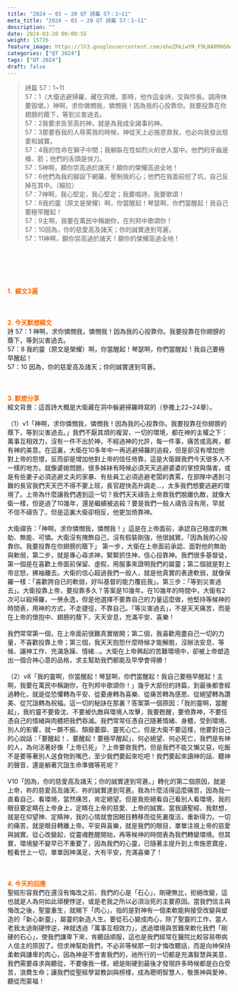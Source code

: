 ```yaml
---
title: "2024 – 03 – 20 QT 詩篇 57：1~11"
meta_title: "2024 – 03 – 20 QT 詩篇 57：1~11"
description: ""
date: 2024-03-20 00:00:55
weight: 15726
feature_image: https://lh3.googleusercontent.com/ehoZRkiwYN_F9LNA8M068AYxt73EavCZno-PD1cJRuf5BbSkQVUWr3gNEbt5kSs28Pb_Elg17kSrtf9ybWvojWoMV6I4tPM3vGRGDq6GkKkPdL2Gut4QAIw4-uykKUAtNiKgQKntvsU=w800
categories: ["QT 2024"]
tags: ["QT 2024"]
draft: false
---
```


<blockquote>詩篇 57：1~11<br />
57：1（大衛逃避掃羅，藏在洞裡。那時，他作這金詩，交與伶長。調用休要毀壞。）神啊，求你憐憫我，憐憫我！因為我的心投靠你。我要投靠在你翅膀的蔭下，等到災害過去。<br />
57：2我要求告至高的神，就是為我成全諸事的神。<br />
57：3那要吞我的人辱罵我的時候，神從天上必施恩救我，也必向我發出慈愛和誠實。<br />
57：4我的性命在獅子中間；我躺臥在性如烈火的世人當中。他們的牙齒是槍、箭；他們的舌頭是快刀。<br />
57：5神啊，願你崇高過於諸天！願你的榮耀高過全地！<br />
57：6他們為我的腳設下網羅，壓制我的心；他們在我面前挖了坑，自己反掉在其中。（細拉）<br />
57：7神啊，我心堅定，我心堅定；我要唱詩，我要歌頌！<br />
57：8我的靈（原文是榮耀）啊，你當醒起！琴瑟啊，你們當醒起！我自己要極早醒起！<br />
57：9主啊，我要在萬民中稱謝你，在列邦中歌頌你！<br />
57：10因為，你的慈愛高及諸天；你的誠實達到穹蒼。<br />
57：11神啊，願你崇高過於諸天！願你的榮耀高過全地！</blockquote><br />
&nbsp;<br />
<br />
&nbsp;<br />
<br />
<span style="color: #ff6600;"><strong>1.  經文3遍</strong></span><br />
<br />
&nbsp;<br />
<br />
<span style="color: #ff6600;"><strong>2. 今天默想經文<br />
</strong></span>詩 57：1 神啊，求你憐憫我，憐憫我！因為我的心投靠你。我要投靠在你翅膀的蔭下，等到災害過去。<br />
57：8 我的靈（原文是榮耀）啊，你當醒起！琴瑟啊，你們當醒起！我自己要極早醒起！<br />
57：10 因為，你的慈愛高及諸天；你的誠實達到穹蒼。<br />
<br />
&nbsp;<br />
<br />
<strong><span style="color: #ff6600;">3. 默想分享<br />
</span></strong>經文背景：這首詩大概是大衛藏在洞中躲避掃羅時寫的（參撒上22~24章）。<br />
<br />
（1）v1「神啊，求你憐憫我，憐憫我！因為我的心投靠你。我要投靠在你翅膀的蔭下，等到災害過去。」我們不厭其煩的複習，一切的環境，都在神的主權之下：萬事互相效力，沒有一件不出於神，不經過神的允許，每一件事，痛苦或高興，都有神的美意。在這裏，大衛在10多年中一再逃避掃羅的追殺，但是卻沒有增加他對上帝的怨恨，反而卻是增加他對上帝的信任倚靠，這是大衛跟我們今天很多人不一樣的地方。就像婆媳問題，很多姊妹有時候必須天天逃避婆婆的掌控與傷害，或是有些妻子必須逃避丈夫的家暴、有些員工必須逃避老闆的責罵，在部隊中遇到刁難的長官我們天天巴不得不要上班，長官趕快高升調走…，太多我們想要逃避的環境了。上帝為什麼讓我們遇到這一切？我們天天禱告上帝救我們脫離仇敵，就像大衛一樣，但是過了10幾年，還是繼續被追殺？要是我們一般人禱告沒有用，早就不信不禱告了。但是這裏大衛卻相反，他更加倚靠神。<br />
<br />
大衛禱告：「神啊，求你憐憫我，憐憫我！」這是在上帝面前，承認自己極度的無助、無能、可憐。大衛沒有掩飾自己，沒有假裝剛強，他很誠實。「因為我的心投靠你。我要投靠在你翅膀的蔭下」 第一步，大衛在上帝面前承認、面對他的無助與軟弱，第二步，就是專心尋求神，緊緊抓住神，信心投靠神。我們很多基督徒，第一個是在喜歡上帝面前保留、虛假，用服事來證明我們的屬靈；第二個就是對上帝忿怒，拂袖離去。大衛的信心超過我們一般人，就是他真實的表達軟弱，就像保羅一樣：「喜歡誇自已的軟弱，好叫基督的能力覆庇我」。第三步：「等到災害過去」。大衛投靠上帝，要投靠多久？答案是10幾年。在10幾年的時間中，大衛有2次可以殺掃羅，一勞永逸，但是他選擇不要靠自己的力量這麼做，他堅持等候神的時間表，用神的方式，不走捷徑，不靠自己。「等災害過去」，不是天天痛苦，而是在上帝的懷抱中、翅膀的蔭下，天天安息，充滿平安、喜樂！<br />
<br />
我們常常第一個，在上帝面前很難真實敞開；第二個，我喜歡用盡自己一切的力量，不喜歡投靠上帝；第三個，我天天抱怨什麼時候才能解脫，沒辦法安息、等候、讓神工作、充滿急躁、情緒…。大衛在上帝興起的苦難環境中，卻被上帝塑造出一個合神心意的品格，求主幫助我們都能及早學會得勝！<br />
<br />
（2）v8「我的靈啊，你當醒起！琴瑟啊，你們當醒起！我自己要極早醒起！主啊，我要在萬民中稱謝你，在列邦中歌頌你！」幾乎大部份的詩篇，到最後都會經過轉化，就是從恐懼轉為平安、從憂慮轉為喜樂、從痛苦轉為感恩、從絕望轉為讚美、從咒詛轉為祝福。這一切的秘訣在那裏？答案第一個原因：「我的靈啊，當醒起」，我的靈不要昏沈、不要被仇敵與環境人攻擊，我要甦醒，要倚靠神，不要任憑自己的情緒與肉體把我們吞滅。我們常常任憑自己隨著情緒、身體，受到環境、別人的影響，就一蹶不振、頹廢萎靡、靈死心亡。但是大衛不要這樣，他要對自己的心說話：「要醒起！、要醒起！要極早醒起」，何必絕望、何必死亡，我們是有神的人，為何活著好像「上帝已死」？上帝要救我們，但是我們不能又懶又惡，吃飯不是要等著別人送食物到嘴巴，至少我們要起來吃吧！我們要起來讀神的話、聽神的聲音，還是躺著咒詛生命準備等死呢？<br />
<br />
V10「因為，你的慈愛高及諸天；你的誠實達到穹蒼。」轉化的第二個原因，就是上帝，祢的慈愛高及諸天、祢的誠實達到穹蒼。我為什麼活得這麼痛苦，因為我一直看自己、看環境，當然痛苦，肯定絕望。但是我拒絕看自己看別人看環境，我的眼目要定睛在上帝身上，定睛在上帝的慈愛、上帝的誠實。當我讀聖經、我默想，就是在仰望神、定睛神，我的心情就會因眼目轉移而從死裏復活，重新得力。一切的痛苦，就是眼目轉離上帝。平安與喜樂，就是我們的眼目，單單注視上帝的慈愛與誠實。從心改變起，從靈魂甦醒開始，再等候神的時間表為我們轉變環境。但其實，環境變不變早已不重要了，因為我們的心靈，已隨著主提升到上帝施恩寶座，輕看世上一切，單單因神滿足，大有平安，充滿喜樂了！<br />
<br />
&nbsp;<br />
<br />
<strong style="font-size: inherit;"><span style="color: #ff6600;">4. 今天的回應<br />
</span></strong>聖經形容我們在還沒有悔改之前，我們的心是「石心」，剛硬無比，拒絕改變，這也就是人為何如此頑梗悖逆，或是老我之所以必須治死的主要原因。當我們信主與悔改之後，聖靈重生，就賜下「肉心」，指的是對神有一個柔軟能夠接受改變與塑造的「新心新靈」，屬靈的新造人生。要從石心變成肉心，除了聖靈的工作，當人老我太過剛硬悖逆，神就透過「萬事互相效力」，透過環境與苦難來軟化我們「剛硬的石心」，使我們謙卑下來，肯聽話順服，這也是我們經常在醫院比較容易帶病人信主的原因了。但求神幫助我們，不必非等候那一刻才悔改聽話，而是向神保持柔軟與謙卑的肉心，因為神是不會害我們的，祂所行的一切都是充滿智慧與美意，我們需要尋求與聽從，不要像我一樣，總是剛硬到最後才發現許多時候都是白白受苦，浪費生命；讓我們從聖經學習教訓與榜樣，成為聰明智慧人，敬畏神與愛神，聽從而蒙福！<br />
<br />
<audio style="display: none;" controls="controls"></audio><br />
<br />
<audio style="display: none;" controls="controls"></audio><br />
<br />
<audio style="display: none;" controls="controls"></audio><br />
<br />
<audio style="display: none;" controls="controls"></audio><br />
<br />
<audio style="display: none;" controls="controls"></audio>
        